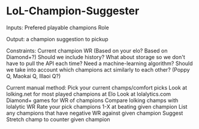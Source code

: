 # LoL-Champion-Suggester

Inputs:
  Prefered playable champions
  Role
  
Output:
  a champion suggestion to pickup


Constraints:
Current champion WR (Based on your elo? Based on Diamond+?)
Should we include history?
What about storage so we don't have to pull the API each time?
Need a machine-learning algorithm?
Should we take into account which champions act similarly to each other? (Poppy Q, Maokai Q, Illaoi Q?)


Current manual method:
Pick your current champs/comfort picks
Look at lolking.net for most played champions at Elo
Look at lolalytics.com Diamond+ games for WR of champions
Compare lolking champs with lolalytic WR
Rate your pick champions 1-X at beating given champion
List any champions that have negative WR against given champion
Suggest Stretch champ to counter given champion
